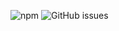 ![npm](https://img.shields.io/npm/v/@nyapal/few)
![GitHub issues](https://img.shields.io/github/issues/nyapal/few21)
